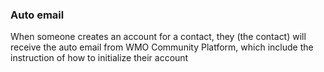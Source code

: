 ### Auto email
When someone creates an account for a contact, they (the contact) will receive the auto email from WMO Community Platform, which include the instruction of how to initialize their account
	